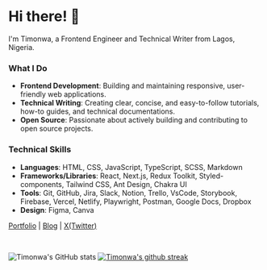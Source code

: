 # Hi there! 👋

I'm Timonwa, a Frontend Engineer and Technical Writer from Lagos, Nigeria.

### What I Do
- **Frontend Development**: Building and maintaining responsive, user-friendly web applications.
- **Technical Writing**: Creating clear, concise, and easy-to-follow tutorials, how-to guides, and technical documentations.
- **Open Source**: Passionate about actively building and contributing to open source projects.

### Technical Skills
- **Languages**: HTML, CSS, JavaScript, TypeScript, SCSS, Markdown
- **Frameworks/Libraries**: React, Next.js, Redux Toolkit, Styled-components, Tailwind CSS, Ant Design, Chakra UI
- **Tools**: Git, GitHub, Jira, Slack, Notion, Trello, VsCode, Storybook, Firebase, Vercel, Netlify, Playwright, Postman, Google Docs, Dropbox
- **Design**: Figma, Canva

<a href="https://timonwa.com">Portfolio</a> | <a href="https://timonwa.com/blog">Blog</a> | <a href="https://www.twitter.com/timonwa_">X(Twitter)</a>

<br />

![Timonwa's GitHub stats](https://github-readme-stats.vercel.app/api?username=timonwa&show_icons=true&theme=dracula) [![Timonwa's github streak](https://github-readme-streak-stats.herokuapp.com/?user=timonwa&theme=dracula)](https://github.com/timonwa/github-readme-streak-stats)
